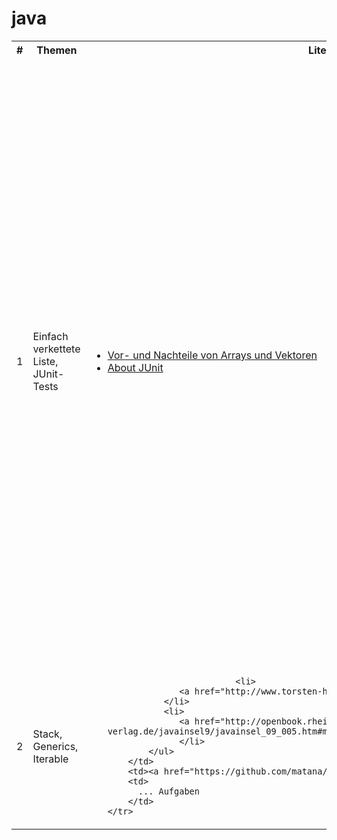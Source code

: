 # java
<table>
   <tr>
        <th>#</th>
        <th>Themen</th>
        <th>Literatur</th>
        <th>Projekt</th>
        <th>TODOs</th>
    </tr>
    <tr>
        <td>1</td>
        <td>Einfach verkettete Liste, JUnit-Tests</td>
        <td>
          <ul>
            <li><a href="http://www.spinfo.phil-fak.uni-koeln.de/29962.html" target="_blank">Vor- und Nachteile von Arrays und Vektoren</a></li>
            <li><a href="http://junit.org/junit4/" target="_blank">About JUnit</a></li>
          <ul>
        </td>
        <td><a href="https://github.com/matana/java/tree/master/linkedList">linkedList</a></td>
        <td>
          <p>Die Klasse <a href="https://github.com/matana/java/blob/master/linkedList/src/linkedList/simple/List.java">List</a> beinhaltet drei Methoden, welche implementiert werden sollen:</p>
          <ul>
            <li><p><code>public int[] toArray()</code></p>
               <p> // Gibt die Liste als Array vom Typ int zurück.</p>
            </li>
            <li><p><code>public int indexOf(int value)</code></p>
                <p> // Gibt die Indexposition von 'value' innerhalb der Liste zurück.</p>
            </li>
            <li><p><code>public List subList(int from, int to)</code></p>
                <p> // Erstellt eine Teilliste mithilfe der Indices 'from' und 'to'.</p>
            </li>
            <li><p><code>public void insertFirst(int value)</code></p>
                <p> // Fügt den übergebenen Wert an die erste Position der Liste.</p>
            </li>
          </ul>
          <p>Erstellen Sie in der Klasse <a href="https://github.com/matana/java/blob/master/linkedList/src/linkedList/LinkedListTests.java">LinkedListTests</a> entsprechende Unit-Tests, die die Funktionalität Ihrer Implementationen überprüfen.</p>
        </td>
    </tr>
    <tr>
        <td>2</td>
        <td>Stack, Generics, Iterable</td>
        <td>
            <ul>
            
                             <li>
                  <a href="http://www.torsten-horn.de/techdocs/java-generics.htm">Generics</a>
               </li>
               <li>
                  <a href="http://openbook.rheinwerk-verlag.de/javainsel9/javainsel_09_005.htm#mjaedac022d8feb8adeb6b664e81d2e969">Iterable</a>
                  </li>
            </ul>
        </td>
        <td><a href="https://github.com/matana/java/tree/master/stack">stack</a></td>
        <td>
          ... Aufgaben
        </td>
    </tr>
</table>
